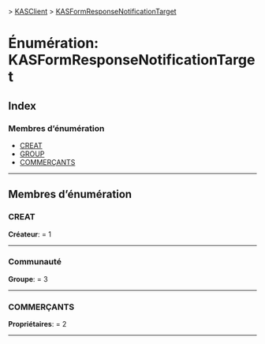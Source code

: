 [](../README.md) > [KASClient](../modules/kasclient.md) > [KASFormResponseNotificationTarget](../enums/kasclient.kasformresponsenotificationtarget.md)

# <a name="enumeration-kasformresponsenotificationtarget"></a>Énumération: KASFormResponseNotificationTarget

## <a name="index"></a>Index

### <a name="enumeration-members"></a>Membres d’énumération

* [CREAT](kasclient.kasformresponsenotificationtarget.md#creator)
* [GROUP](kasclient.kasformresponsenotificationtarget.md#group)
* [COMMERÇANTS](kasclient.kasformresponsenotificationtarget.md#owners)

---

## <a name="enumeration-members"></a>Membres d’énumération

<a id="creator"></a>

###  <a name="creator"></a>CREAT

**Créateur**: = 1

___
<a id="group"></a>

###  <a name="group"></a>Communauté

**Groupe**: = 3

___
<a id="owners"></a>

###  <a name="owners"></a>COMMERÇANTS

**Propriétaires**: = 2

___

